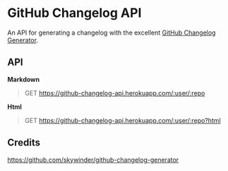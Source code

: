 GitHub Changelog API
====================

An API for generating a changelog with the excellent [GitHub Changelog Generator](https://github.com/skywinder/github-changelog-generator).

## API

**Markdown**
>GET
>https://github-changelog-api.herokuapp.com/:user/:repo

**Html**
>GET
>https://github-changelog-api.herokuapp.com/:user/:repo?html

## Credits

https://github.com/skywinder/github-changelog-generator
